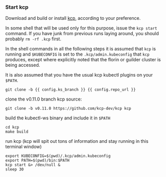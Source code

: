 <!--example1-start-kcp-start-->
### Start kcp

Download and build or install [kcp](https://github.com/kcp-dev/kcp/releases/tag/v0.11.0),
according to your preference.

In some shell that will be used only for this purpose, issue the `kcp
start` command.  If you have junk from previous runs laying around,
you should probably `rm -rf .kcp` first.

In the shell commands in all the following steps it is assumed that
`kcp` is running and `$KUBECONFIG` is set to the
`.kcp/admin.kubeconfig` that `kcp` produces, except where explicitly
noted that the florin or guilder cluster is being accessed.

It is also assumed that you have the usual kcp kubectl plugins on your
`$PATH`.

```shell
git clone -b {{ config.ks_branch }} {{ config.repo_url }}
```

clone the v0.11.0 branch kcp source:
```shell
git clone -b v0.11.0 https://github.com/kcp-dev/kcp kcp
```
build the kubectl-ws binary and include it in `$PATH`
```shell
cd kcp
make build
```

run kcp (kcp will spit out tons of information and stay running in this terminal window)
```shell
export KUBECONFIG=$(pwd)/.kcp/admin.kubeconfig
export PATH=$(pwd)/bin:$PATH
kcp start &> /dev/null &
sleep 30 
```
<!--example1-start-kcp-end-->
<!-- > /dev/null & -->